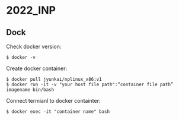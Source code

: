 # 2022_INP

## Dock


Check docker version: 
```
$ docker -v
```

Create docker container:
```
$ docker pull jyunkai/nplinux_x86:v1
$ docker run -it -v "your host file path":”container file path” imagename bin/bash
```

Connect termianl to docker containter:
```
$ docker exec -it "container name" bash   
```
